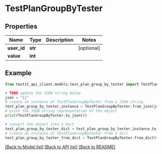 # TestPlanGroupByTester


## Properties

Name | Type | Description | Notes
------------ | ------------- | ------------- | -------------
**user_id** | **str** |  | [optional] 
**value** | **int** |  | 

## Example

```python
from testit_api_client.models.test_plan_group_by_tester import TestPlanGroupByTester

# TODO update the JSON string below
json = "{}"
# create an instance of TestPlanGroupByTester from a JSON string
test_plan_group_by_tester_instance = TestPlanGroupByTester.from_json(json)
# print the JSON string representation of the object
print(TestPlanGroupByTester.to_json())

# convert the object into a dict
test_plan_group_by_tester_dict = test_plan_group_by_tester_instance.to_dict()
# create an instance of TestPlanGroupByTester from a dict
test_plan_group_by_tester_from_dict = TestPlanGroupByTester.from_dict(test_plan_group_by_tester_dict)
```
[[Back to Model list]](../README.md#documentation-for-models) [[Back to API list]](../README.md#documentation-for-api-endpoints) [[Back to README]](../README.md)


